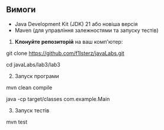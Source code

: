 ## Вимоги

- Java Development Kit (JDK) 21 або новіша версія
- Maven (для управління залежностями та запуску тестів)

1. **Клонуйте репозиторій** на ваш комп'ютер:

git clone https://github.com/f1lsterz/javaLabs.git

cd javaLabs/lab3/lab3

2. Запуск програми

mvn clean compile

java -cp target/classes com.example.Main

3. Запуск тестів

mvn test
